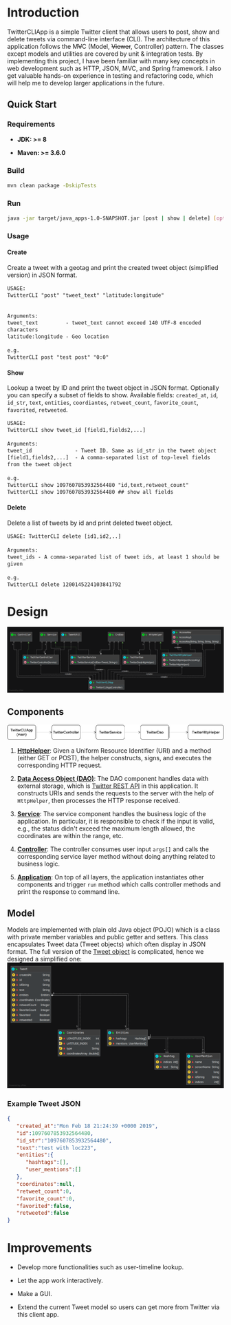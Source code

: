 # Introduction
TwitterCLIApp is a simple Twitter client that allows users to post, show and delete tweets via command-line interface (CLI).
The architecture of this application follows the M~~V~~C (Model, ~~Viewer~~, Controller) pattern.
The classes except models and utilities are covered by unit & integration tests.
By implementing this project, I have been familiar with many key concepts in web development
such as HTTP, JSON, MVC, and Spring framework. I also get valuable hands-on experience in testing and refactoring code,
which will help me to develop larger applications in the future.

## Quick Start

### Requirements

- **JDK: >= 8**

- **Maven: >= 3.6.0** 

### Build
```sh
mvn clean package -DskipTests
```
### Run
```sh
java -jar target/java_apps-1.0-SNAPSHOT.jar [post | show | delete] [options]
```

### Usage

#### Create 
Create a tweet with a geotag and print the created tweet object (simplified version) in JSON format.
```
USAGE:
TwitterCLI "post" "tweet_text" "latitude:longitude"


Arguments:
tweet_text         - tweet_text cannot exceed 140 UTF-8 encoded characters
latitude:longitude - Geo location

e.g.
TwitterCLI post "test post" "0:0"
```

#### Show
Lookup a tweet by ID and print the tweet object in JSON format. Optionally you can specify a subset of fields
to show. Available fields: `created_at`, `id`, `id_str`, `text`, `entities`, `coordiantes`, `retweet_count`,
`favorite_count`, `favorited`, `retweeted`. 

```
USAGE:
TwitterCLI show tweet_id [field1,fields2,...]

Arguments:
tweet_id              - Tweet ID. Same as id_str in the tweet object
[field1,fields2,...]  - A comma-separated list of top-level fields from the tweet object

e.g. 
TwitterCLI show 1097607853932564480 "id,text,retweet_count"
TwitterCLI show 1097607853932564480 ## show all fields
```

#### Delete

Delete a list of tweets by id and print deleted tweet object.
```
USAGE: TwitterCLI delete [id1,id2,..]

Arguments:
tweet_ids - A comma-separated list of tweet ids, at least 1 should be given

e.g.
TwitterCLI delete 1200145224103841792
```

# Design

<img src="../../assets/tw_uml.png" alt="drawing"/>

## Components

<img src="../../assets/tw_dep.jpg" alt="drawing"/>

1. [**HttpHelper**](./src/main/java/ca/jrvs/apps/twitter/dao/helper):
Given a Uniform Resource Identifier (URI) and a method (either GET or POST),
the helper constructs, signs, and executes the corresponding HTTP request. 

2. [**Data Access Object (DAO)**](./src/main/java/ca/jrvs/apps/twitter/dao): 
The DAO component handles data with external storage, which is [Twitter REST API](https://developer.twitter.com/en/docs) 
in this application. It constructs URIs and sends the requests to the server with the help of `HttpHelper`,
then processes the HTTP response received. 

3. [**Service**](./src/main/java/ca/jrvs/apps/twitter/service): 
The service component handles the business logic of the application. In particular, it is responsible to check
if the input is valid, e.g., the status didn't exceed the maximum length allowed, the coordinates are within the range, etc. 

4. [**Controller**](./src/main/java/ca/jrvs/apps/twitter/controller):
The controller consumes user input `args[]` and calls the corresponding service layer method 
without doing anything related to business logic. 

5. [**Application**](./src/main/java/ca/jrvs/apps/twitter/TwitterCLIApp.java): 
On top of all layers, the application instantiates other components and trigger `run` method
which calls controller methods and print the response to command line.

## Model
Models are implemented with plain old Java object (POJO) which is a class with private member variables and public getter and setters. This class encapsulates Tweet data (Tweet objects) which often display in JSON format. 
The full version of the [Tweet object](https://developer.twitter.com/en/docs/tweets/data-dictionary/overview/tweet-object)
is complicated, hence we designed a simplified one: 
<img src="../../assets/tw_model.png" alt="drawing"/>

### Example Tweet JSON 

```json
{
   "created_at":"Mon Feb 18 21:24:39 +0000 2019",
   "id":1097607853932564480,
   "id_str":"1097607853932564480",
   "text":"test with loc223",
   "entities":{
      "hashtags":[],      
      "user_mentions":[]  
   },
   "coordinates":null,    
   "retweet_count":0,
   "favorite_count":0,
   "favorited":false,
   "retweeted":false
}
```

# Improvements
- Develop more functionalities such as user-timeline lookup. 

- Let the app work interactively.

- Make a GUI.

- Extend the current Tweet model so users can get more from Twitter via this client app. 
